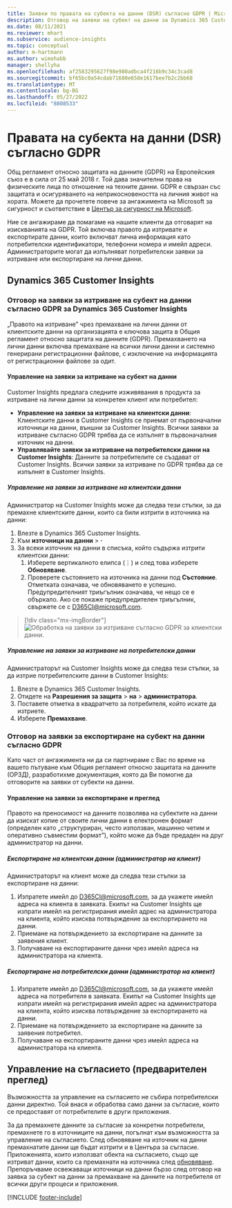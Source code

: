 ```yaml
---
title: Заявки по правата на субекта на данни (DSR) съгласно GDPR | Microsoft Docs
description: Отговор на заявки на субект на данни за Dynamics 365 Customer Insights.
ms.date: 08/11/2021
ms.reviewer: mhart
ms.subservice: audience-insights
ms.topic: conceptual
author: m-hartmann
ms.author: wimohabb
manager: shellyha
ms.openlocfilehash: af2583295627f98e980adbca4f216b9c34c3cad8
ms.sourcegitcommit: bf65bc0a54cdab71680e658e1617bee7b2c2bb68
ms.translationtype: MT
ms.contentlocale: bg-BG
ms.lasthandoff: 05/27/2022
ms.locfileid: "8808533"
---
```

# <a name="data-subject-rights-dsr-requests-under-gdpr"></a>Правата на субекта на данни (DSR) съгласно GDPR

Общ регламент относно защитата на данните (GDPR) на Европейския съюз е в сила от 25 май 2018 г. Той дава значителни права на физическите лица по отношение на техните данни. GDPR е свързан със защитата и осигуряването на неприкосновеността на личния живот на хората. Можете да прочетете повече за ангажимента на Microsoft за сигурност и съответствие в [Център за сигурност на Microsoft](https://www.microsoft.com/trust-center).

Ние се ангажираме да помагаме на нашите клиенти да отговарят на изискванията на GDPR. Той включва правото да изтривате и експортирате данни, които включват лична информация като потребителски идентификатори, телефонни номера и имейл адреси. Администраторите могат да изпълняват потребителски заявки за изтриване или експортиране на лични данни.

## <a name="dynamics-365-customer-insights"></a>Dynamics 365 Customer Insights

### <a name="responding-to-gdpr-data-subject-delete-requests-for-dynamics-365-customer-insights"></a>Отговор на заявки за изтриване на субект на данни съгласно GDPR за Dynamics 365 Customer Insights

„Правото на изтриване” чрез премахване на лични данни от клиентските данни на организацията е ключова защита в Общия регламент относно защитата на данните (GDPR). Премахването на лични данни включва премахване на всички лични данни и системно генерирани регистрационни файлове, с изключение на информацията от регистрационни файлове за одит.

#### <a name="manage-data-subject-delete-requests"></a>Управление на заявки за изтриване на субект на данни

Customer Insights предлага следните изживявания в продукта за изтриване на лични данни за конкретен клиент или потребител:

- **Управление на заявки за изтриване на клиентски данни**: Клиентските данни в Customer Insights се приемат от първоначални източници на данни, външни за Customer Insights. Всички заявки за изтриване съгласно GDPR трябва да се изпълнят в първоначалния източник на данни.
- **Управлявайте заявки за изтриване на потребителски данни на Customer Insights**: Данните за потребителите се създават от Customer Insights. Всички заявки за изтриване по GDPR трябва да се изпълнят в Customer Insights.

##### <a name="manage-requests-to-delete-customer-data"></a>Управление на заявки за изтриване на клиентски данни

Администратор на Customer Insights може да следва тези стъпки, за да премахне клиентските данни, които са били изтрити в източника на данни:

1. Влезте в Dynamics 365 Customer Insights.
2. Към **източници на данни** > **·**
3. За всеки източник на данни в списъка, който съдържа изтрити клиентски данни:
   1. Изберете вертикалното елипса (&vellip;) и след това изберете **Обновяване**.
   2. Проверете състоянието на източника на данни под **Състояние**. Отметката означава, че обновяването е успешно. Предупредителният триъгълник означава, че нещо се е объркало. Ако се покаже предупредителен триъгълник, свържете се с D365CI@microsoft.com.

> [!div class="mx-imgBorder"]
> ![Обработка на заявки за изтриване съгласно GDPR за клиентски данни.](media/gdpr-data-sources.png "Обработка на заявки за изтриване съгласно GDPR за клиентски данни")

##### <a name="manage-delete-requests-for-user-data"></a>Управление на заявки за изтриване на потребителски данни

Администраторът на Customer Insights може да следва тези стъпки, за да изтрие потребителските данни в Customer Insights:

1. Влезте в Dynamics 365 Customer Insights.
2. Отидете на **Разрешения за защита** > **на** > **администратора**.
3. Поставете отметка в квадратчето за потребителя, който искате да изтриете.
4. Изберете **Премахване**.

### <a name="responding-to-gdpr-data-subject-export-requests"></a>Отговор на заявки за експортиране на субект на данни съгласно GDPR

Като част от ангажимента ни да си партнираме с Вас по време на вашето пътуване към Общия регламент относно защитата на данните (ОРЗД), разработихме документация, която да Ви помогне да отговорите на заявки от субекти на данни.

#### <a name="manage-export-and-view-requests"></a>Управление на заявки за експортиране и преглед

Правото на преносимост на данните позволява на субектите на данни да изискат копие от своите лични данни в електронен формат (определен като „структуриран, често използван, машинно четим и оперативно съвместим формат”), който може да бъде предаден на друг администратор на данни.

##### <a name="export-customer-data-tenant-admin"></a>Експортиране на клиентски данни (администратор на клиент)

Администраторът на клиент може да следва тези стъпки за експортиране на данни:

1. Изпратете имейл до D365CI@microsoft.com, за да укажете имейл адреса на клиента в заявката. Екипът на Customer Insights ще изпрати имейл на регистрирания имейл адрес на администратора на клиента, който изисква потвърждение за експортирането на данни.
2. Приемане на потвърждението за експортиране на данните за заявения клиент.
3. Получаване на експортираните данни чрез имейл адреса на администратора на клиента.

##### <a name="export-user-data-tenant-admin"></a>Експортиране на потребителски данни (администратор на клиент)

1. Изпратете имейл до D365CI@microsoft.com, за да укажете имейл адреса на потребителя в заявката. Екипът на Customer Insights ще изпрати имейл на регистрирания имейл адрес на администратора на клиента, който изисква потвърждение за експортирането на данни.
2. Приемане на потвърждението за експортиране на данните за заявения потребител.
3. Получаване на експортираните данни чрез имейл адреса на администратора на клиента.

## <a name="consent-management-preview"></a>Управление на съгласието (предварителен преглед)

Възможността за управление на съгласието не събира потребителски данни директно. Той внася и обработва само данни за съгласие, които се предоставят от потребителите в други приложения.

За да премахнете данните за съгласие за конкретни потребители, премахнете го в източниците на данни, погълнат към възможността за управление на съгласието. След обновяване на източник на данни премахнатите данни ще бъдат изтрити и в Центъра за съгласие. Приложенията, които използват обекта на съгласието, също ще изтриват данни, които са премахнати на източника след [обновяване](system.md#refresh-processes). Препоръчваме освежаващи източници на данни бързо след отговор на заявка за субект на данни за премахване на данните на потребителя от всички други процеси и приложения.

[!INCLUDE [footer-include](includes/footer-banner.md)]